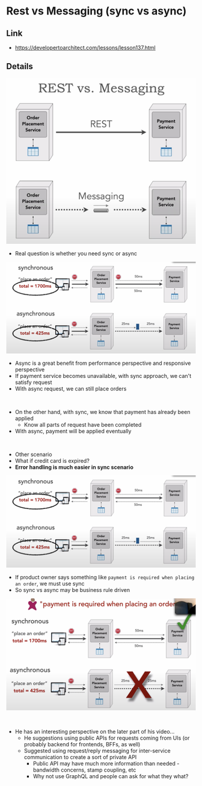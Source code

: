# Rest vs Messaging (sync vs async)

## Link

- https://developertoarchitect.com/lessons/lesson137.html

## Details

![](./images/12.png)

- Real question is whether you need sync or async

![](./images/13.png)

- Async is a great benefit from performance perspective and responsive perspective
- If payment service becomes unavailable, with sync approach, we can't satisfy request
- With async request, we can still place orders

<br>

- On the other hand, with sync, we know that payment has already been applied
    - Know all parts of request have been completed
- With async, payment will be applied eventually

<br>

- Other scenario
- What if credit card is expired?
- **Error handling is much easier in sync scenario**

![](./images/14.png)

- If product owner says something like `payment is required when placing an order`, we must use sync
- So sync vs async may be business rule driven

![](./images/15.png)

<br>

- He has an interesting perspective on the later part of his video...
    - He suggestions using public APIs for requests coming from UIs (or probably backend for frontends, BFFs, as well)
    - Suggested using request/reply messaging for inter-service communication to create a sort of private API
        - Public API may have much more information than needed - bandwidth concerns, stamp coupling, etc
        - Why not use GraphQL and people can ask for what they what?
        